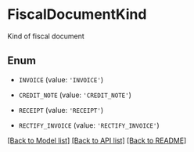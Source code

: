 # FiscalDocumentKind

Kind of fiscal document

## Enum

* `INVOICE` (value: `'INVOICE'`)

* `CREDIT_NOTE` (value: `'CREDIT_NOTE'`)

* `RECEIPT` (value: `'RECEIPT'`)

* `RECTIFY_INVOICE` (value: `'RECTIFY_INVOICE'`)

[[Back to Model list]](../README.md#documentation-for-models) [[Back to API list]](../README.md#documentation-for-api-endpoints) [[Back to README]](../README.md)


